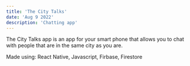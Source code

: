 ```yaml
---
title: 'The City Talks'
date: 'Aug 9 2022'
description: 'Chatting app'
---
```

The City Talks app is an app for your smart phone that allows you to chat
with people that are in the same city as you are.


Made using: React Native, Javascript, Firbase, Firestore